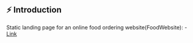 ## ⚡️  Introduction
 
 Static landing page for an online food ordering website(FoodWebsite): - [Link](https://mohanm18.github.io/food-website/FoodWebsite/)
